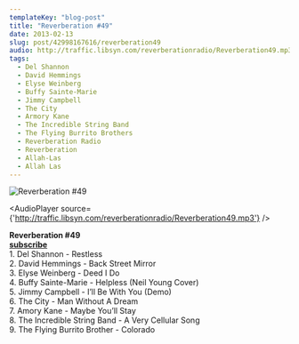 ```yaml
---
templateKey: "blog-post"
title: "Reverberation #49"
date: 2013-02-13
slug: post/42998167616/reverberation49
audio: http://traffic.libsyn.com/reverberationradio/Reverberation49.mp3
tags:
  - Del Shannon
  - David Hemmings
  - Elyse Weinberg
  - Buffy Sainte-Marie
  - Jimmy Campbell
  - The City
  - Armory Kane
  - The Incredible String Band
  - The Flying Burrito Brothers
  - Reverberation Radio
  - Reverberation
  - Allah-Las
  - Allah Las
---
```


![Reverberation #49](../images/042e68b0aa39a4ca19bb4e33ae12e0b4ba659fa986a90af16635cdd84d0338a9.jpg)

<AudioPlayer source={'http://traffic.libsyn.com/reverberationradio/Reverberation49.mp3'} />

<p><strong>Reverberation #49<br /><strong><strong><strong><strong><strong><a href="https://itunes.apple.com/us/podcast/reverberation-radio/id520739212?ign-mpt=uo%3D4" title="subscribe" target="_blank">subscribe</a></strong></strong></strong></strong></strong></strong><br />1. Del Shannon - Restless<br />2. David Hemmings - Back Street Mirror<br />3. Elyse Weinberg - Deed I Do<br />4. Buffy Sainte-Marie - Helpless (Neil Young Cover)<br />5. Jimmy Campbell - I&rsquo;ll Be With You (Demo)<br />6. The City - Man Without A Dream<br />7. Amory Kane - Maybe You&rsquo;ll Stay<br />8. The Incredible String Band - A Very Cellular Song<br />9. The Flying Burrito Brother - Colorado</p>

